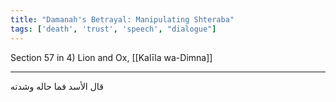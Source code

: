 ```yaml
---
title: "Damanah's Betrayal: Manipulating Shteraba"
tags: ['death', 'trust', 'speech', "dialogue"]
---
```


 Section 57 in 4) Lion and Ox, [[Kalīla wa-Dimna]]

---
قال الأسد فما حاله وشدته
